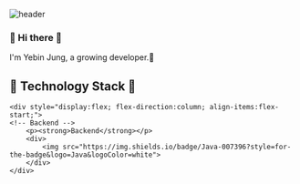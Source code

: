 ![header](https://capsule-render.vercel.app/api?type=waving&color=timeGradient&text=Welcome%20to%20binniejung's%20GitHub%20👋&animation=twinkling&fontSize=35&fontAlignY=40&fontAlign=70&height=250)
<br>
<div align="left">

### 👋 Hi there 👋
I'm Yebin Jung, a growing developer.🌱
## 🔨  Technology Stack 🔨
    <div style="display:flex; flex-direction:column; align-items:flex-start;">
    <!-- Backend -->
        <p><strong>Backend</strong></p>
        <div>
            <img src="https://img.shields.io/badge/Java-007396?style=for-the-badge&logo=Java&logoColor=white">
        </div>
    </div>
</div>


